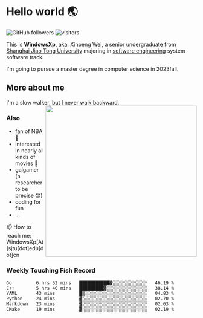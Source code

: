 <!--
**WindowsXp-Beta/WindowsXp-Beta** is a ✨ _special_ ✨ repository because its `README.md` (this file) appears on your GitHub profile.

Here are some ideas to get you started:

- 🔭 I’m currently working on ...
- 🌱 I’m currently learning ...
- 👯 I’m looking to collaborate on ...
- 🤔 I’m looking for help with ...
- 💬 Ask me about ...
- 📫 How to reach me: ...
- 😄 Pronouns: ...
- ⚡ Fun fact: ...
-->
# Hello world :earth_asia:

![GitHub followers](https://img.shields.io/github/followers/WindowsXp-Beta?style=social)
![visitors](https://visitor-badge.glitch.me/badge?page_id=WindowsXp-Beta)

This is **WindowsXp**, aka. Xinpeng Wei, a senior undergraduate from [Shanghai Jiao Tong University](http://en.sjtu.edu.cn/) majoring in [software engineering](http://www.se.sjtu.edu.cn/) system software track.

I'm going to pursue a master degree in computer science in 2023fall.

## More about me

I'm a slow walker, but I never walk backward.<img align='right' src='https://github-readme-stats.vercel.app/api/top-langs/?username=WindowsXp-Beta&layout=compact&hide=scss,hcl,Tcl&langs_count=5&theme=tokyonight' width='400px'>

### Also
- fan of NBA :basketball:
- interested in nearly all kinds of movies :movie_camera:
- galgamer (a researcher to be precise :sunglasses:)
- coding for fun
- ...

📫 How to reach me: WindowsXp[At]sjtu[dot]edu[dot]cn

### Weekly Touching Fish Record

<!--START_SECTION:waka-->

```text
Go         6 hrs 52 mins   ███████████▓░░░░░░░░░░░░░   46.19 %
C++        5 hrs 40 mins   █████████▓░░░░░░░░░░░░░░░   38.14 %
YAML       43 mins         █▒░░░░░░░░░░░░░░░░░░░░░░░   04.83 %
Python     24 mins         ▓░░░░░░░░░░░░░░░░░░░░░░░░   02.70 %
Markdown   23 mins         ▓░░░░░░░░░░░░░░░░░░░░░░░░   02.63 %
CMake      19 mins         ▓░░░░░░░░░░░░░░░░░░░░░░░░   02.19 %
```

<!--END_SECTION:waka-->
